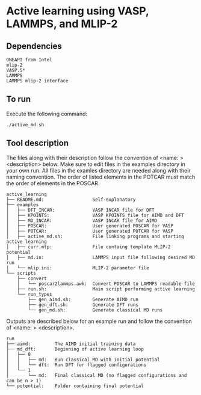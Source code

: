 # Active learning using VASP, LAMMPS, and MLIP-2

## Dependencies

```
ONEAPI from Intel
mlip-2
VASP.5*
LAMMPS
LAMMPS mlip-2 interface
``` 
## To run
Execute the following command:

```
./active_md.sh
```

## Tool description
The files along with their description follow the convention of \<name: \> \<description\> below. Make sure to edit files in the examples directory in your own run. All files in the examles directory are needed along with their naming convention. The order of listed elements in the POTCAR must match the order of elements in the POSCAR.

```
active_learning
├── README.md:                  Self-explanatory
├── examples
│   ├── DFT_INCAR:              VASP INCAR file for DFT
│   ├── KPOINTS:                VASP KPOINTS file for AIMD and DFT
│   ├── MD_INCAR:               VASP INCAR file for AIMD
│   ├── POSCAR:                 User generated POSCAR for VASP
│   ├── POTCAR:                 User generated POTCAR for VASP
│   ├── active_md.sh:           File linking programs and starting active learning
│   ├── curr.mtp:               File containg template MLIP-2 potential
│   ├── md.in:                  LAMMPS input file following desired MD run
│   └── mlip.ini:               MLIP-2 parameter file
└── scripts
    ├── convert
    │   └── poscar2lammps.awk:  Convert POSCAR to LAMMPS readable file
    ├── run.sh:                 Main script performing active learning
    └── run_types
        ├── gen_aimd.sh:        Generate AIMD run
        ├── gen_dft.sh:         Generate DFT runs
        └── gen_md.sh:          Generate classical MD runs
```

Outputs are described below for an example run and follow the convention of \<name: \> \<description\>.

```
run
├── aimd:         The AIMD initial training data
├── md_dft:       Beginning of active learning loop
│   ├── 0
│   │   ├── md:   Run classical MD with initial potential
│   │   └── dft:  Run DFT for flagged configurations
│   └── 1
│       └── md:   Final classical MD (no flagged configurations and can be n > 1)
└── potential:    Folder containing final potential
```
